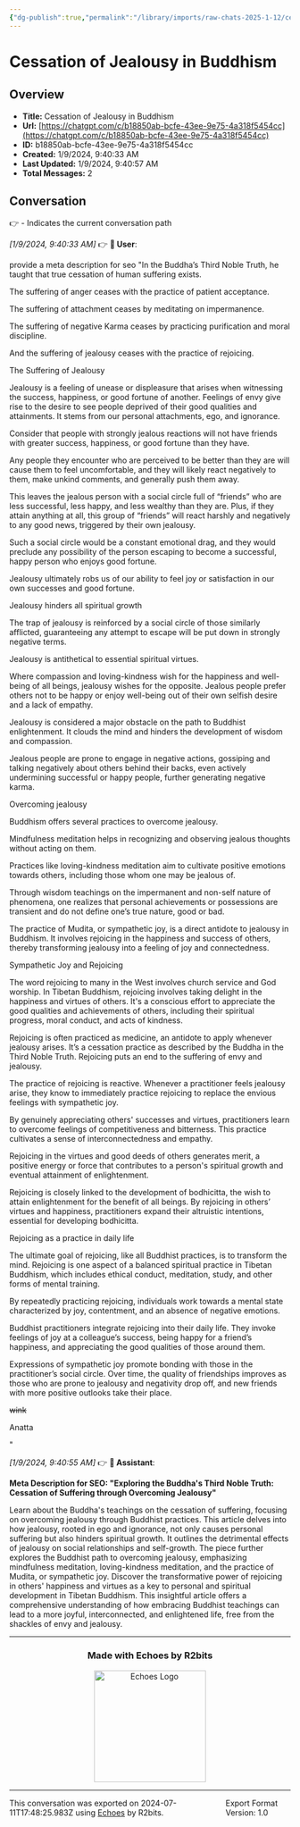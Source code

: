```yaml
---
{"dg-publish":true,"permalink":"/library/imports/raw-chats-2025-1-12/cessation-of-jealousy-in-buddhism/"}
---
```


# Cessation of Jealousy in Buddhism

## Overview
- **Title:** Cessation of Jealousy in Buddhism
- **Url:** [https://chatgpt.com/c/b18850ab-bcfe-43ee-9e75-4a318f5454cc](https://chatgpt.com/c/b18850ab-bcfe-43ee-9e75-4a318f5454cc)
- **ID:** b18850ab-bcfe-43ee-9e75-4a318f5454cc
- **Created:** 1/9/2024, 9:40:33 AM
- **Last Updated:** 1/9/2024, 9:40:57 AM
- **Total Messages:** 2

## Conversation
👉 - Indicates the current conversation path

<i>[1/9/2024, 9:40:33 AM]</i> 👉 <b>👤 User</b>: 

provide a meta description for seo "In the Buddha’s Third Noble Truth, he taught that true cessation of human suffering exists. 

The suffering of anger ceases with the practice of patient acceptance.

The suffering of attachment ceases by meditating on impermanence.

The suffering of negative Karma ceases by practicing purification and moral discipline.

And the suffering of jealousy ceases with the practice of rejoicing.

The Suffering of Jealousy

Jealousy is a feeling of unease or displeasure that arises when witnessing the success, happiness, or good fortune of another. Feelings of envy give rise to the desire to see people deprived of their good qualities and attainments. It stems from our personal attachments, ego, and ignorance.

Consider that people with strongly jealous reactions will not have friends with greater success, happiness, or good fortune than they have. 

Any people they encounter who are perceived to be better than they are will cause them to feel uncomfortable, and they will likely react negatively to them, make unkind comments, and generally push them away.

This leaves the jealous person with a social circle full of “friends” who are less successful, less happy, and less wealthy than they are. Plus, if they attain anything at all, this group of “friends” will react harshly and negatively to any good news, triggered by their own jealousy.

Such a social circle would be a constant emotional drag, and they would preclude any possibility of the person escaping to become a successful, happy person who enjoys good fortune.

Jealousy ultimately robs us of our ability to feel joy or satisfaction in our own successes and good fortune.

Jealousy hinders all spiritual growth

The trap of jealousy is reinforced by a social circle of those similarly afflicted, guaranteeing any attempt to escape will be put down in strongly negative terms.

Jealousy is antithetical to essential spiritual virtues. 

Where compassion and loving-kindness wish for the happiness and well-being of all beings, jealousy wishes for the opposite. Jealous people prefer others not to be happy or enjoy well-being out of their own selfish desire and a lack of empathy.

Jealousy is considered a major obstacle on the path to Buddhist enlightenment. It clouds the mind and hinders the development of wisdom and compassion. 

Jealous people are prone to engage in negative actions, gossiping and talking negatively about others behind their backs, even actively undermining successful or happy people, further generating negative karma.

Overcoming jealousy

Buddhism offers several practices to overcome jealousy. 

Mindfulness meditation helps in recognizing and observing jealous thoughts without acting on them. 

Practices like loving-kindness meditation aim to cultivate positive emotions towards others, including those whom one may be jealous of.

Through wisdom teachings on the impermanent and non-self nature of phenomena, one realizes that personal achievements or possessions are transient and do not define one’s true nature, good or bad.

The practice of Mudita, or sympathetic joy, is a direct antidote to jealousy in Buddhism. It involves rejoicing in the happiness and success of others, thereby transforming jealousy into a feeling of joy and connectedness.

Sympathetic Joy and Rejoicing

The word rejoicing to many in the West involves church service and God worship. In Tibetan Buddhism, rejoicing involves taking delight in the happiness and virtues of others. It's a conscious effort to appreciate the good qualities and achievements of others, including their spiritual progress, moral conduct, and acts of kindness.

Rejoicing is often practiced as medicine, an antidote to apply whenever jealousy arises. It’s a cessation practice as described by the Buddha in the Third Noble Truth. Rejoicing puts an end to the suffering of envy and jealousy.

The practice of rejoicing is reactive. Whenever a practitioner feels jealousy arise, they know to immediately practice rejoicing to replace the envious feelings with sympathetic joy.

By genuinely appreciating others' successes and virtues, practitioners learn to overcome feelings of competitiveness and bitterness. This practice cultivates a sense of interconnectedness and empathy.

Rejoicing in the virtues and good deeds of others generates merit, a positive energy or force that contributes to a person's spiritual growth and eventual attainment of enlightenment.

Rejoicing is closely linked to the development of bodhicitta, the wish to attain enlightenment for the benefit of all beings. By rejoicing in others’ virtues and happiness, practitioners expand their altruistic intentions, essential for developing bodhicitta.

Rejoicing as a practice in daily life

The ultimate goal of rejoicing, like all Buddhist practices, is to transform the mind. Rejoicing is one aspect of a balanced spiritual practice in Tibetan Buddhism, which includes ethical conduct, meditation, study, and other forms of mental training. 

By repeatedly practicing rejoicing, individuals work towards a mental state characterized by joy, contentment, and an absence of negative emotions.

Buddhist practitioners integrate rejoicing into their daily life. They invoke feelings of joy at a colleague’s success, being happy for a friend’s happiness, and appreciating the good qualities of those around them.

Expressions of sympathetic joy promote bonding with those in the practitioner’s social circle. Over time, the quality of friendships improves as those who are prone to jealousy and negativity drop off, and new friends with more positive outlooks take their place.

~~wink~~

Anatta

"<br>

<i>[1/9/2024, 9:40:55 AM]</i> 👉 <b>🤖 Assistant</b>: 

**Meta Description for SEO: "Exploring the Buddha's Third Noble Truth: Cessation of Suffering through Overcoming Jealousy"**

Learn about the Buddha's teachings on the cessation of suffering, focusing on overcoming jealousy through Buddhist practices. This article delves into how jealousy, rooted in ego and ignorance, not only causes personal suffering but also hinders spiritual growth. It outlines the detrimental effects of jealousy on social relationships and self-growth. The piece further explores the Buddhist path to overcoming jealousy, emphasizing mindfulness meditation, loving-kindness meditation, and the practice of Mudita, or sympathetic joy. Discover the transformative power of rejoicing in others' happiness and virtues as a key to personal and spiritual development in Tibetan Buddhism. This insightful article offers a comprehensive understanding of how embracing Buddhist teachings can lead to a more joyful, interconnected, and enlightened life, free from the shackles of envy and jealousy.<br>

---

<div align="center">

### Made with Echoes by R2bits

<a href="https://echoes.r2bits.com">
  <img src="https://images.squarespace-cdn.com/content/v1/6493af4741c13939d335f0b8/18b27467-2da2-43b7-8d44-234bccf4f462/MINI_ECHOES_LOGO_NORMAL_WHITE_TEXT_SMALL-05-14+%281%29.png?format=300w" alt="Echoes Logo" width="200"/>
</a>

</div>

---

<div style="display: flex; justify-content: space-between;">
  <span>This conversation was exported on 2024-07-11T17:48:25.983Z using <a href="https://echoes.r2bits.com">Echoes</a> by R2bits.</span>
  <span>Export Format Version: 1.0</span>
</div>
